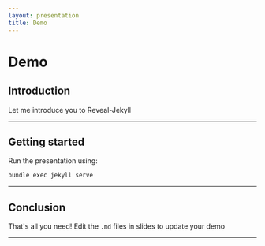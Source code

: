 ```yaml
---
layout: presentation
title: Demo
---
```

# Demo 

## Introduction

Let me introduce you to Reveal-Jekyll

___

## Getting started

Run the presentation using:

```bash
bundle exec jekyll serve
```

___

## Conclusion

That's all you need!
Edit the `.md` files in slides to update your demo

---

